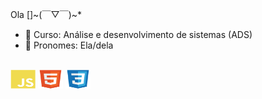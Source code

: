 Ola []~(￣▽￣)~*


- 🌱   Curso: Análise e desenvolvimento de sistemas (ADS)
- 🌼 Pronomes: Ela/dela


<div style="display: inline_block"><br>
  <img align="center" alt="-Js" height="30" width="40" src="https://raw.githubusercontent.com/devicons/devicon/master/icons/javascript/javascript-plain.svg">
  <img align="center" alt="-HTML" height="30" width="40" src="https://raw.githubusercontent.com/devicons/devicon/master/icons/html5/html5-original.svg">
  <img align="center" alt="-CSS" height="30" width="40" src="https://raw.githubusercontent.com/devicons/devicon/master/icons/css3/css3-original.svg">
</div>
   <img align="right" alt="" heigth="150" style="borderradius:50px; "">
  
##

